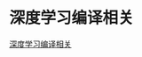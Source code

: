 # 深度学习编译相关
[深度学习编译相关](https://aiwithcloud.com/2021/10/10/%e6%b7%b1%e5%ba%a6%e5%ad%a6%e4%b9%a0%e7%bc%96%e8%af%91%e7%9b%b8%e5%85%b3/)